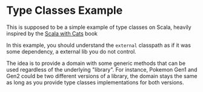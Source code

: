 # Type Classes Example

This is supposed to be a simple example of type classes on Scala,
heavily inspired by the
[Scala with Cats](https://www.scalawithcats.com/) book

In this example,
you should understand the `external` classpath as if it was some dependency,
a external lib you do not control.

The idea is to provide a domain with some generic methods
that can be used regardless of the underlying "library".
For instance, Pokemon Gen1 and Gen2 could be two different versions of a library,
the domain stays the same as long as you provide type classes implementations for both versions.

